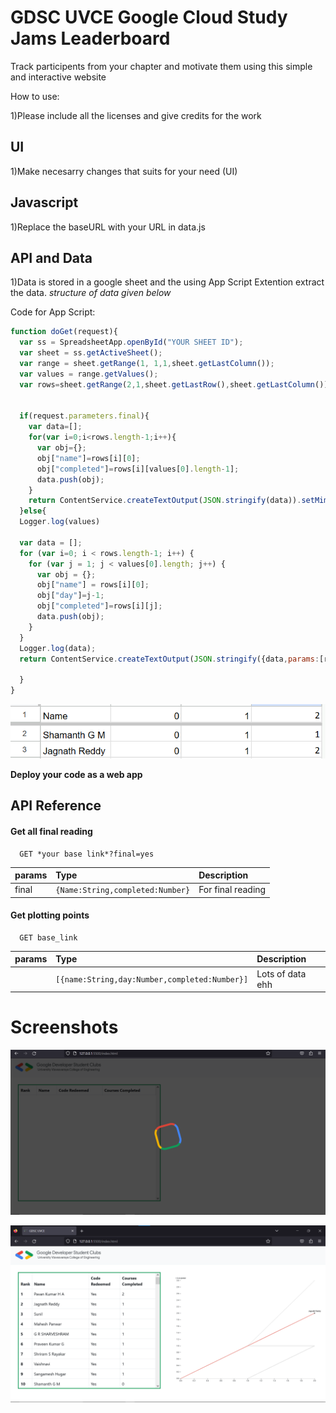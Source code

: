 
# GDSC UVCE  Google Cloud Study Jams Leaderboard

Track participents from your chapter and motivate them using this simple and interactive website 

How to use:

1)Please include all the licenses and give credits for the work

## UI
1)Make necesarry changes that suits for your need (UI)

## Javascript
1)Replace the baseURL with your URL in data.js

## API and Data
1)Data is stored in a google sheet and the using App Script Extention extract the data. *structure of data given below*

Code for App Script:

```js
function doGet(request){
  var ss = SpreadsheetApp.openById("YOUR SHEET ID");
  var sheet = ss.getActiveSheet();
  var range = sheet.getRange(1, 1,1,sheet.getLastColumn());
  var values = range.getValues();
  var rows=sheet.getRange(2,1,sheet.getLastRow(),sheet.getLastColumn()).getValues();


  if(request.parameters.final){
    var data=[];
    for(var i=0;i<rows.length-1;i++){
      var obj={};
      obj["name"]=rows[i][0];
      obj["completed"]=rows[i][values[0].length-1];
      data.push(obj);
    }
    return ContentService.createTextOutput(JSON.stringify(data)).setMimeType(ContentService.MimeType.JSON)
  }else{
  Logger.log(values)
  
  var data = [];
  for (var i=0; i < rows.length-1; i++) {
    for (var j = 1; j < values[0].length; j++) {
      var obj = {};
      obj["name"] = rows[i][0];
      obj["day"]=j-1;
      obj["completed"]=rows[i][j];
      data.push(obj);
    }
  }
  Logger.log(data);
  return ContentService.createTextOutput(JSON.stringify({data,params:[request.parameters]})).setMimeType(ContentService.MimeType.JSON);
    
  }
}

```
![Data format](./assets/Screenshot1.png)

**Deploy your code as a web app**

## API Reference

#### Get all final reading

```http
  GET *your base link*?final=yes
```

| params | Type     | Description                |
| :-------- | :------- | :------------------------- |
| final | `{Name:String,completed:Number}` | For final reading |

#### Get plotting points

```http
  GET base_link
```

| params | Type     | Description                       |
| :-------- | :------- | :-------------------------------- |
|    | `[{name:String,day:Number,completed:Number}]` | Lots of data ehh |





# Screenshots

![ScreenShot-1](./assets/Screenshot0.png)

![ScreenShot-2](./assets/Screenshot2.png)









